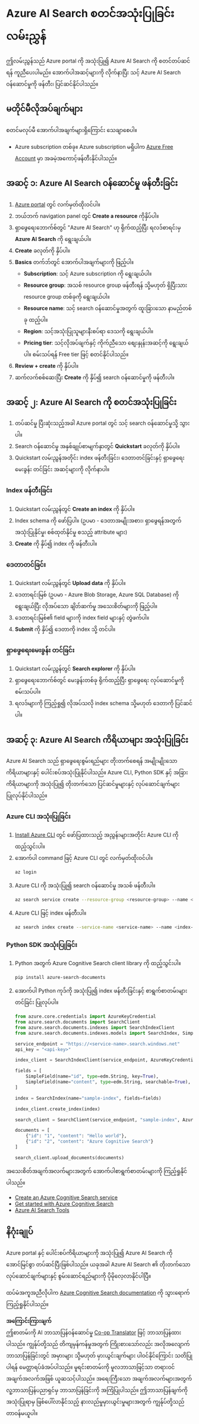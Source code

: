 <!--
CO_OP_TRANSLATOR_METADATA:
{
  "original_hash": "f0ce2d470f3efad6f8c7df376f416a4b",
  "translation_date": "2025-07-12T07:41:00+00:00",
  "source_file": "00-course-setup/AzureSearch.md",
  "language_code": "my"
}
-->
# Azure AI Search စတင်အသုံးပြုခြင်းလမ်းညွှန်

ဤလမ်းညွှန်သည် Azure portal ကို အသုံးပြု၍ Azure AI Search ကို စတင်တပ်ဆင်ရန် ကူညီပေးပါမည်။ အောက်ပါအဆင့်များကို လိုက်နာပြီး သင့် Azure AI Search ဝန်ဆောင်မှုကို ဖန်တီး၊ ပြင်ဆင်နိုင်ပါသည်။

## မတိုင်မီလိုအပ်ချက်များ

စတင်မလုပ်မီ အောက်ပါအချက်များရှိကြောင်း သေချာစေပါ။

- Azure subscription တစ်ခု။ Azure subscription မရှိပါက [Azure Free Account](https://azure.microsoft.com/free/?wt.mc_id=studentamb_258691) မှာ အခမဲ့အကောင့်ဖန်တီးနိုင်ပါသည်။

## အဆင့် ၁: Azure AI Search ဝန်ဆောင်မှု ဖန်တီးခြင်း

1. [Azure portal](https://portal.azure.com/?wt.mc_id=studentamb_258691) တွင် လက်မှတ်ထိုးဝင်ပါ။
2. ဘယ်ဘက် navigation panel တွင် **Create a resource** ကိုနှိပ်ပါ။
3. ရှာဖွေရေးဘောက်စ်တွင် "Azure AI Search" ဟု ရိုက်ထည့်ပြီး ရလဒ်စာရင်းမှ **Azure AI Search** ကို ရွေးချယ်ပါ။
4. **Create** ခလုတ်ကို နှိပ်ပါ။
5. **Basics** တက်ဘ်တွင် အောက်ပါအချက်များကို ဖြည့်ပါ။
   - **Subscription**: သင့် Azure subscription ကို ရွေးချယ်ပါ။
   - **Resource group**: အသစ် resource group ဖန်တီးရန် သို့မဟုတ် ရှိပြီးသား resource group တစ်ခုကို ရွေးချယ်ပါ။
   - **Resource name**: သင့် search ဝန်ဆောင်မှုအတွက် ထူးခြားသော နာမည်တစ်ခု ထည့်ပါ။
   - **Region**: သင့်အသုံးပြုသူများနီးစပ်ရာ ဒေသကို ရွေးချယ်ပါ။
   - **Pricing tier**: သင့်လိုအပ်ချက်နှင့် ကိုက်ညီသော စျေးနှုန်းအဆင့်ကို ရွေးချယ်ပါ။ စမ်းသပ်ရန် Free tier ဖြင့် စတင်နိုင်ပါသည်။
6. **Review + create** ကို နှိပ်ပါ။
7. ဆက်လက်စစ်ဆေးပြီး **Create** ကို နှိပ်၍ search ဝန်ဆောင်မှုကို ဖန်တီးပါ။

## အဆင့် ၂: Azure AI Search ကို စတင်အသုံးပြုခြင်း

1. တပ်ဆင်မှု ပြီးဆုံးသည့်အခါ Azure portal တွင် သင့် search ဝန်ဆောင်မှုသို့ သွားပါ။
2. Search ဝန်ဆောင်မှု အနှစ်ချုပ်စာမျက်နှာတွင် **Quickstart** ခလုတ်ကို နှိပ်ပါ။
3. Quickstart လမ်းညွှန်အတိုင်း index ဖန်တီးခြင်း၊ ဒေတာတင်ခြင်းနှင့် ရှာဖွေရေးမေးခွန်း တင်ခြင်း အဆင့်များကို လိုက်နာပါ။

### Index ဖန်တီးခြင်း

1. Quickstart လမ်းညွှန်တွင် **Create an index** ကို နှိပ်ပါ။
2. Index schema ကို ဖော်ပြပါ။ (ဥပမာ - ဒေတာအမျိုးအစား၊ ရှာဖွေရန်အတွက် အသုံးပြုနိုင်မှု၊ စစ်ထုတ်နိုင်မှု စသည့် attribute များ)
3. **Create** ကို နှိပ်၍ index ကို ဖန်တီးပါ။

### ဒေတာတင်ခြင်း

1. Quickstart လမ်းညွှန်တွင် **Upload data** ကို နှိပ်ပါ။
2. ဒေတာရင်းမြစ် (ဥပမာ - Azure Blob Storage, Azure SQL Database) ကို ရွေးချယ်ပြီး လိုအပ်သော ချိတ်ဆက်မှု အသေးစိတ်များကို ဖြည့်ပါ။
3. ဒေတာရင်းမြစ်၏ field များကို index field များနှင့် တွဲဖက်ပါ။
4. **Submit** ကို နှိပ်၍ ဒေတာကို index သို့ တင်ပါ။

### ရှာဖွေရေးမေးခွန်း တင်ခြင်း

1. Quickstart လမ်းညွှန်တွင် **Search explorer** ကို နှိပ်ပါ။
2. ရှာဖွေရေးဘောက်စ်တွင် မေးခွန်းတစ်ခု ရိုက်ထည့်ပြီး ရှာဖွေရေး လုပ်ဆောင်မှုကို စမ်းသပ်ပါ။
3. ရလဒ်များကို ကြည့်ရှု၍ လိုအပ်သလို index schema သို့မဟုတ် ဒေတာကို ပြင်ဆင်ပါ။

## အဆင့် ၃: Azure AI Search ကိရိယာများ အသုံးပြုခြင်း

Azure AI Search သည် ရှာဖွေရေးစွမ်းရည်များ တိုးတက်စေရန် အမျိုးမျိုးသော ကိရိယာများနှင့် ပေါင်းစပ်အသုံးပြုနိုင်ပါသည်။ Azure CLI, Python SDK နှင့် အခြားကိရိယာများကို အသုံးပြု၍ တိုးတက်သော ပြင်ဆင်မှုများနှင့် လုပ်ဆောင်ချက်များ ပြုလုပ်နိုင်ပါသည်။

### Azure CLI အသုံးပြုခြင်း

1. [Install Azure CLI](https://learn.microsoft.com/en-us/cli/azure/install-azure-cli?wt.mc_id=studentamb_258691) တွင် ဖော်ပြထားသည့် အညွှန်းများအတိုင်း Azure CLI ကို ထည့်သွင်းပါ။
2. အောက်ပါ command ဖြင့် Azure CLI တွင် လက်မှတ်ထိုးဝင်ပါ။
   ```bash
   az login
   ```
3. Azure CLI ကို အသုံးပြု၍ search ဝန်ဆောင်မှု အသစ် ဖန်တီးပါ။
   ```bash
   az search service create --resource-group <resource-group> --name <service-name> --sku Free
   ```
4. Azure CLI ဖြင့် index ဖန်တီးပါ။
   ```bash
   az search index create --service-name <service-name> --name <index-name> --fields "field1:type, field2:type"
   ```

### Python SDK အသုံးပြုခြင်း

1. Python အတွက် Azure Cognitive Search client library ကို ထည့်သွင်းပါ။
   ```bash
   pip install azure-search-documents
   ```
2. အောက်ပါ Python ကုဒ်ကို အသုံးပြု၍ index ဖန်တီးခြင်းနှင့် စာရွက်စာတမ်းများ တင်ခြင်း ပြုလုပ်ပါ။
   ```python
   from azure.core.credentials import AzureKeyCredential
   from azure.search.documents import SearchClient
   from azure.search.documents.indexes import SearchIndexClient
   from azure.search.documents.indexes.models import SearchIndex, SimpleField, edm

   service_endpoint = "https://<service-name>.search.windows.net"
   api_key = "<api-key>"

   index_client = SearchIndexClient(service_endpoint, AzureKeyCredential(api_key))

   fields = [
       SimpleField(name="id", type=edm.String, key=True),
       SimpleField(name="content", type=edm.String, searchable=True),
   ]

   index = SearchIndex(name="sample-index", fields=fields)

   index_client.create_index(index)

   search_client = SearchClient(service_endpoint, "sample-index", AzureKeyCredential(api_key))

   documents = [
       {"id": "1", "content": "Hello world"},
       {"id": "2", "content": "Azure Cognitive Search"}
   ]

   search_client.upload_documents(documents)
   ```

အသေးစိတ်အချက်အလက်များအတွက် အောက်ပါစာရွက်စာတမ်းများကို ကြည့်ရှုနိုင်ပါသည်။

- [Create an Azure Cognitive Search service](https://learn.microsoft.com/en-us/azure/search/search-create-service-portal?wt.mc_id=studentamb_258691)
- [Get started with Azure Cognitive Search](https://learn.microsoft.com/en-us/azure/search/search-get-started-portal?wt.mc_id=studentamb_258691)
- [Azure AI Search Tools](https://learn.microsoft.com/en-us/azure/ai-services/agents/how-to/tools/azure-ai-search?tabs=azurecli%2Cpython&pivots=code-examples?wt.mc_id=studentamb_258691)

## နိဂုံးချုပ်

Azure portal နှင့် ပေါင်းစပ်ကိရိယာများကို အသုံးပြု၍ Azure AI Search ကို အောင်မြင်စွာ တပ်ဆင်ပြီးဖြစ်ပါသည်။ ယခုအခါ Azure AI Search ၏ တိုးတက်သော လုပ်ဆောင်ချက်များနှင့် စွမ်းဆောင်ရည်များကို ပိုမိုလေ့လာနိုင်ပါပြီ။

ထပ်မံအကူအညီလိုပါက [Azure Cognitive Search documentation](https://learn.microsoft.com/en-us/azure/search/?wt.mc_id=studentamb_258691) ကို သွားရောက်ကြည့်ရှုနိုင်ပါသည်။

**အကြောင်းကြားချက်**  
ဤစာတမ်းကို AI ဘာသာပြန်ဝန်ဆောင်မှု [Co-op Translator](https://github.com/Azure/co-op-translator) ဖြင့် ဘာသာပြန်ထားပါသည်။ ကျွန်ုပ်တို့သည် တိကျမှန်ကန်မှုအတွက် ကြိုးစားသော်လည်း အလိုအလျောက် ဘာသာပြန်ခြင်းတွင် အမှားများ သို့မဟုတ် မှားယွင်းချက်များ ပါဝင်နိုင်ကြောင်း သတိပြုပါရန် မေတ္တာရပ်ခံအပ်ပါသည်။ မူရင်းစာတမ်းကို မူလဘာသာဖြင့်သာ တရားဝင်အချက်အလက်အဖြစ် ယူဆသင့်ပါသည်။ အရေးကြီးသော အချက်အလက်များအတွက် လူ့ဘာသာပြန်ပညာရှင်မှ ဘာသာပြန်ခြင်းကို အကြံပြုပါသည်။ ဤဘာသာပြန်ချက်ကို အသုံးပြုရာမှ ဖြစ်ပေါ်လာနိုင်သည့် နားလည်မှုမှားယွင်းမှုများအတွက် ကျွန်ုပ်တို့သည် တာဝန်မယူပါ။